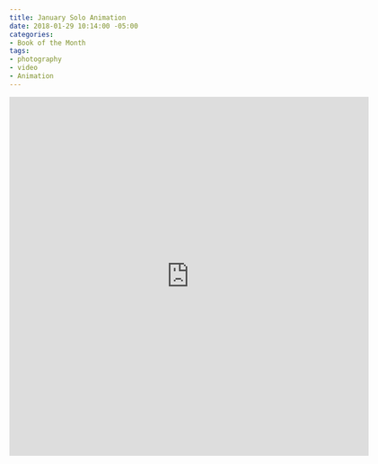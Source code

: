 ```yaml
---
title: January Solo Animation
date: 2018-01-29 10:14:00 -05:00
categories:
- Book of the Month
tags:
- photography
- video
- Animation
---
```


<div class="video-square">
	<iframe src="https://player.vimeo.com/video/253260530?&background=1&loop=1&autopause=0" width="640" height="640" frameborder="0" webkitallowfullscreen mozallowfullscreen allowfullscreen></iframe>
</div>